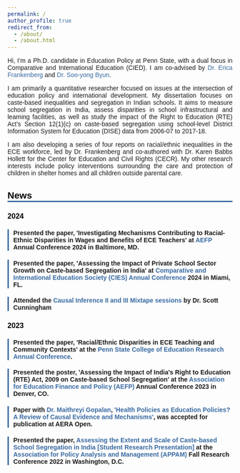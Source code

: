 ```yaml
---
permalink: /
author_profile: true
redirect_from:
  - /about/
  - /about.html
---
```

<html lang="en">
<head>
  <style>
   body {
  	font-family: 'Arial', sans-serif;
  	color: ##000000;
	}
	h1 {
  	color: ##000000;
	}
	a {
  	color: #396AA1;
  	text-decoration: none;
	}
	a:hover {
  	color: #396AA1;
	}
	.news-heading {
	color: #000000;
   	border-bottom: 3px solid #396AA1 !important;
	font-family: 'Helvetica', sans-serif;
	}
	h3 {
  	color: #000000;
	margin-bottom: 5px;
	}
	.news-item {
  	margin-bottom: 10px;
  	border-left: 3px solid #396AA1;
  	padding-left: 10px;
	}
  </style>
</head>
<body>

<p align="justify">Hi, I’m a Ph.D. candidate in Education Policy at Penn State, with a dual focus in Comparative and International Education (CIED). I am co-advised by <a href="https://sites.psu.edu/frankenberg/">Dr. Erica Frankenberg</a> and <a href="https://sites.google.com/site/sooyongbyunshomepage/home">Dr. Soo-yong Byun</a>.</p>
   
<p align="justify">I am primarily a quantitative researcher focused on issues at the intersection of education policy and international development. My dissertation focuses on caste-based inequalities and segregation in Indian schools. It aims to measure school segregation in India, assess disparities in school infrastructural and learning facilities, as well as study the impact of the Right to Education (RTE) Act’s Section 12(1)(c) on caste-based segregation using school-level District Information System for Education (DISE) data from 2006-07 to 2017-18.</p>

<p align="justify">I am also developing a series of four reports on racial/ethnic inequalities in the ECE workforce, led by Dr. Frankenberg and co-authored with Dr. Karen Babbs Hollett for the Center for Education and Civil Rights (CECR). My other research interests include policy interventions surrounding the care and protection of children in shelter homes and all children outside parental care.</p>
	 
<h2 class="news-heading">News</h2>

<h3>2024</h3>
  <div class="news-item">
	<h4>Presented the paper, 'Investigating Mechanisms Contributing to Racial-Ethnic Disparities in Wages and Benefits of ECE Teachers' at <a href="https://aefpweb.org/">AEFP</a> Annual Conference 2024 in Baltimore, MD.</h4>
  </div>
 
  <div class="news-item">
	<h4>Presented the paper, 'Assessing the Impact of Private School Sector Growth on Caste-based Segregation in India' at <a href="https://conference.cies.us/">Comparative and International Education Society (CIES) Annual Conference</a> 2024 in Miami, FL.</h4>
  </div>

  <div class="news-item">
	<h4>Attended the <a href="https://www.mixtapesessions.io/sessions/">Causal Inference II and III Mixtape sessions</a> by Dr. Scott Cunningham</h4>
  </div>

 <h3>2023</h3>

  <div class="news-item">
	<h4>Presented the paper, 'Racial/Ethnic Disparities in ECE Teaching and Community Contexts' at the <a href="https://ed.psu.edu/college-education-research-conference-2023">Penn State College of Education Research Annual Conference</a>.</h4>
  </div>
 
  <div class="news-item">
	<h4>Presented the poster, 'Assessing the Impact of India's Right to Education (RTE) Act, 2009 on Caste-based School Segregation' at the <a href="https://aefpweb.org/">Association for Education Finance and Policy (AEFP)</a> Annual Conference 2023 in Denver, CO.</h4>
  </div>

<div class="news-item">
	<h4> Paper with <a href="https://maithreyigopalan.mystrikingly.com/?">Dr. Maithreyi Gopalan</a>, <a href="[https://aefpweb.org/](https://journals.sagepub.com/doi/full/10.1177/23328584231177616)">'Health Policies as Education Policies? A Review of Causal Evidence and Mechanisms'</a>, was accepted for publication at AERA Open.</h4>
  </div>
 
  <div class="news-item">
	<h4>Presented the paper, <a href="https://appam.confex.com/appam/2022/meetingapp.cgi/Paper/46135">Assessing the Extent and Scale of Caste-based School Segregation in India [Student Research Presentation]</a> at the <a href="https://www.appam.org/about-appam/">Association for Policy Analysis and Management (APPAM)</a> Fall Research Conference 2022 in Washington, D.C.</h4>
 </div>

</body>
</html>
